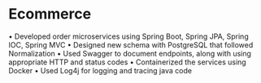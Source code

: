 # Ecommerce
•	Developed order microservices using Spring Boot, Spring JPA, Spring IOC, Spring MVC
•	Designed new schema with PostgreSQL that followed Normalization
•	Used Swagger to document endpoints, along with using appropriate HTTP and status codes
•	Containerized the services using Docker
•	Used Log4j for logging and tracing java code
